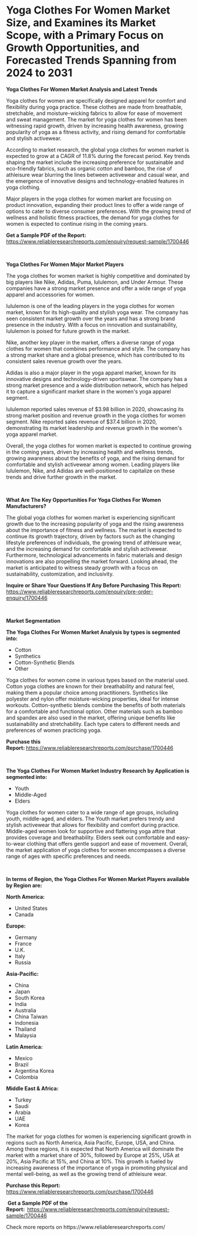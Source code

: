 <p><h1>Yoga Clothes For Women Market Size, and Examines its Market Scope, with a Primary Focus on Growth Opportunities, and Forecasted Trends Spanning from 2024 to 2031</h1></p><p><strong>Yoga Clothes For Women Market Analysis and Latest Trends</strong></p>
<p><p>Yoga clothes for women are specifically designed apparel for comfort and flexibility during yoga practice. These clothes are made from breathable, stretchable, and moisture-wicking fabrics to allow for ease of movement and sweat management. The market for yoga clothes for women has been witnessing rapid growth, driven by increasing health awareness, growing popularity of yoga as a fitness activity, and rising demand for comfortable and stylish activewear.</p><p>According to market research, the global yoga clothes for women market is expected to grow at a CAGR of 11.8% during the forecast period. Key trends shaping the market include the increasing preference for sustainable and eco-friendly fabrics, such as organic cotton and bamboo, the rise of athleisure wear blurring the lines between activewear and casual wear, and the emergence of innovative designs and technology-enabled features in yoga clothing.</p><p>Major players in the yoga clothes for women market are focusing on product innovation, expanding their product lines to offer a wide range of options to cater to diverse consumer preferences. With the growing trend of wellness and holistic fitness practices, the demand for yoga clothes for women is expected to continue rising in the coming years.</p></p>
<p><strong>Get a Sample PDF of the Report:&nbsp;</strong> <a href="https://www.reliableresearchreports.com/enquiry/request-sample/1700446">https://www.reliableresearchreports.com/enquiry/request-sample/1700446</a></p>
<p>&nbsp;</p>
<p><strong>Yoga Clothes For Women Major Market Players</strong></p>
<p><p>The yoga clothes for women market is highly competitive and dominated by big players like Nike, Adidas, Puma, lululemon, and Under Armour. These companies have a strong market presence and offer a wide range of yoga apparel and accessories for women.</p><p>lululemon is one of the leading players in the yoga clothes for women market, known for its high-quality and stylish yoga wear. The company has seen consistent market growth over the years and has a strong brand presence in the industry. With a focus on innovation and sustainability, lululemon is poised for future growth in the market.</p><p>Nike, another key player in the market, offers a diverse range of yoga clothes for women that combines performance and style. The company has a strong market share and a global presence, which has contributed to its consistent sales revenue growth over the years.</p><p>Adidas is also a major player in the yoga apparel market, known for its innovative designs and technology-driven sportswear. The company has a strong market presence and a wide distribution network, which has helped it to capture a significant market share in the women's yoga apparel segment.</p><p>lululemon reported sales revenue of $3.98 billion in 2020, showcasing its strong market position and revenue growth in the yoga clothes for women segment. Nike reported sales revenue of $37.4 billion in 2020, demonstrating its market leadership and revenue growth in the women's yoga apparel market.</p><p>Overall, the yoga clothes for women market is expected to continue growing in the coming years, driven by increasing health and wellness trends, growing awareness about the benefits of yoga, and the rising demand for comfortable and stylish activewear among women. Leading players like lululemon, Nike, and Adidas are well-positioned to capitalize on these trends and drive further growth in the market.</p></p>
<p>&nbsp;</p>
<p><strong>What Are The Key Opportunities For Yoga Clothes For Women Manufacturers?</strong></p>
<p><p>The global yoga clothes for women market is experiencing significant growth due to the increasing popularity of yoga and the rising awareness about the importance of fitness and wellness. The market is expected to continue its growth trajectory, driven by factors such as the changing lifestyle preferences of individuals, the growing trend of athleisure wear, and the increasing demand for comfortable and stylish activewear. Furthermore, technological advancements in fabric materials and design innovations are also propelling the market forward. Looking ahead, the market is anticipated to witness steady growth with a focus on sustainability, customization, and inclusivity.</p></p>
<p><strong>Inquire or Share Your Questions If Any Before Purchasing This Report:</strong> <a href="https://www.reliableresearchreports.com/enquiry/pre-order-enquiry/1700446">https://www.reliableresearchreports.com/enquiry/pre-order-enquiry/1700446</a></p>
<p>&nbsp;</p>
<p><strong>Market Segmentation</strong></p>
<p><strong>The Yoga Clothes For Women Market Analysis by types is segmented into:</strong></p>
<p><ul><li>Cotton</li><li>Synthetics</li><li>Cotton-Synthetic Blends</li><li>Other</li></ul></p>
<p><p>Yoga clothes for women come in various types based on the material used. Cotton yoga clothes are known for their breathability and natural feel, making them a popular choice among practitioners. Synthetics like polyester and nylon offer moisture-wicking properties, ideal for intense workouts. Cotton-synthetic blends combine the benefits of both materials for a comfortable and functional option. Other materials such as bamboo and spandex are also used in the market, offering unique benefits like sustainability and stretchability. Each type caters to different needs and preferences of women practicing yoga.</p></p>
<p><strong>Purchase this Report:&nbsp;</strong><a href="https://www.reliableresearchreports.com/purchase/1700446">https://www.reliableresearchreports.com/purchase/1700446</a></p>
<p>&nbsp;</p>
<p><strong>The Yoga Clothes For Women Market Industry Research by Application is segmented into:</strong></p>
<p><ul><li>Youth</li><li>Middle-Aged</li><li>Elders</li></ul></p>
<p><p>Yoga clothes for women cater to a wide range of age groups, including youth, middle-aged, and elders. The Youth market prefers trendy and stylish activewear that allows for flexibility and comfort during practice. Middle-aged women look for supportive and flattering yoga attire that provides coverage and breathability. Elders seek out comfortable and easy-to-wear clothing that offers gentle support and ease of movement. Overall, the market application of yoga clothes for women encompasses a diverse range of ages with specific preferences and needs.</p></p>
<p>&nbsp;</p>
<p><strong>In terms of Region, the Yoga Clothes For Women Market Players available by Region are:</strong></p>
<p>
    <p> <strong> North America: </strong>
        <ul>
            <li>United States</li>
            <li>Canada</li>
        </ul>
        </p> 
    <p> <strong> Europe: </strong>
        <ul>
            <li>Germany</li>
            <li>France</li>
            <li>U.K.</li>
            <li>Italy</li>
            <li>Russia</li>
        </ul>
        </p> 
    <p> <strong> Asia-Pacific: </strong>
        <ul>
            <li>China</li>
            <li>Japan</li>
            <li>South Korea</li>
            <li>India</li>
            <li>Australia</li>
            <li>China Taiwan</li>
            <li>Indonesia</li>
            <li>Thailand</li>
            <li>Malaysia</li>
        </ul>
        </p> 
    <p> <strong> Latin America: </strong>
        <ul>
            <li>Mexico</li>
            <li>Brazil</li>
            <li>Argentina Korea</li>
            <li>Colombia</li>
        </ul>
        </p> 
    <p> <strong> Middle East & Africa: </strong>
        <ul>
            <li>Turkey</li>
            <li>Saudi</li>
            <li>Arabia</li>
            <li>UAE</li>
            <li>Korea</li>
        </ul>
    </p>
    </p>
<p><p>The market for yoga clothes for women is experiencing significant growth in regions such as North America, Asia Pacific, Europe, USA, and China. Among these regions, it is expected that North America will dominate the market with a market share of 30%, followed by Europe at 25%, USA at 20%, Asia Pacific at 15%, and China at 10%. This growth is fueled by increasing awareness of the importance of yoga in promoting physical and mental well-being, as well as the growing trend of athleisure wear.</p></p>
<p><strong>Purchase this Report: </strong><a href="https://www.reliableresearchreports.com/purchase/1700446">https://www.reliableresearchreports.com/purchase/1700446</a></p>
<p>&nbsp;<strong>Get a Sample PDF of the Report:&nbsp;&nbsp;</strong><a href="https://www.reliableresearchreports.com/enquiry/request-sample/1700446">https://www.reliableresearchreports.com/enquiry/request-sample/1700446</a></p>
<p><strong></strong></p>
<p>Check more reports on https://www.reliableresearchreports.com/</p>